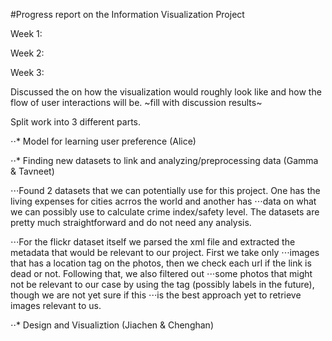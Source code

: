#Progress report on the Information Visualization Project

Week 1:

Week 2: 

Week 3:

Discussed the on how the visualization would roughly look like and how the flow of user interactions will be.
~fill with discussion results~

Split work into 3 different parts.

⋅⋅* Model for learning user preference (Alice)

⋅⋅* Finding new datasets to link and analyzing/preprocessing data (Gamma & Tavneet)
  
⋅⋅⋅Found 2 datasets that we can potentially use for this project. One has the living expenses for cities acrros the world and another has 
⋅⋅⋅data on what we can possibly use to calculate crime index/safety level. The datasets are pretty much straightforward and do not need any analysis.
  
⋅⋅⋅For the flickr dataset itself we parsed the xml file and extracted the metadata that would be relevant to our project. First we take only
⋅⋅⋅images that has a location tag on the photos, then we check each url if the link is dead or not. Following that, we also filtered out
⋅⋅⋅some photos that might not be relevant to our case by using the tag (possibly labels in the future), though we are not yet sure if this
⋅⋅⋅is the best approach yet to retrieve images relevant to us.


⋅⋅* Design and Visualiztion (Jiachen & Chenghan)
